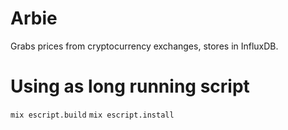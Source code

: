 # Arbie

Grabs prices from cryptocurrency exchanges, stores in InfluxDB.

# Using as long running script
`mix escript.build`
`mix escript.install`
